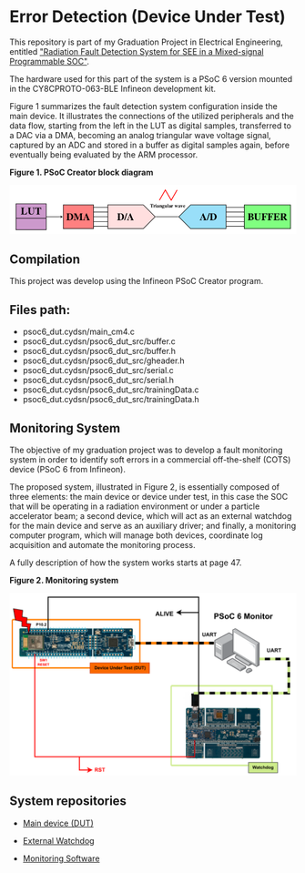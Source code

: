 # Error Detection (Device Under Test)

This repository is part of my Graduation Project in Electrical Engineering, entitled ["Radiation Fault Detection System for SEE in a Mixed-signal Programmable SOC"](https://github.com/eduardofabbris/psoc_monitor/blob/main/doc/graduation_thesis.pdf).

The hardware used for this part of the system is a PSoC 6 version mounted in the CY8CPROTO-063-BLE Infineon development kit.

Figure 1 summarizes the fault detection system configuration inside the main device.
It illustrates the connections of the utilized peripherals and the data flow, starting from the left
in the LUT as digital samples, transferred to a DAC via a DMA, becoming an analog triangular
wave voltage signal, captured by an ADC and stored in a buffer as digital samples again, before
eventually being evaluated by the ARM processor.

**Figure 1. PSoC Creator block diagram**

![Detection system](imgs/detection_scheme.png)

## Compilation

This project was develop using the Infineon PSoC Creator program.

## Files path:
* psoc6\_dut.cydsn/main\_cm4.c
* psoc6\_dut.cydsn/psoc6\_dut\_src/buffer.c
* psoc6\_dut.cydsn/psoc6\_dut\_src/buffer.h
* psoc6\_dut.cydsn/psoc6\_dut\_src/gheader.h
* psoc6\_dut.cydsn/psoc6\_dut\_src/serial.c
* psoc6\_dut.cydsn/psoc6\_dut\_src/serial.h
* psoc6\_dut.cydsn/psoc6\_dut\_src/trainingData.c
* psoc6\_dut.cydsn/psoc6\_dut\_src/trainingData.h

## Monitoring System

The objective of my graduation project was to develop a fault monitoring system
in order to identify soft errors in a commercial off-the-shelf (COTS) device (PSoC 6 from Infineon).

The proposed system, illustrated in Figure 2, is essentially composed of three elements: the main device or
device under test, in this case the SOC that will be operating in a radiation environment or under
a particle accelerator beam; a second device, which will act as an external watchdog for the main
device and serve as an auxiliary driver; and finally, a monitoring computer program, which will
manage both devices, coordinate log acquisition and automate the monitoring process.

A fully description of how the system works starts at page 47.

**Figure 2. Monitoring system**

![Monitoring system Menu](imgs/monitoring_system.png)

## System repositories

* [Main device (DUT)](https://github.com/eduardofabbris/error_detection)

* [External Watchdog](https://github.com/eduardofabbris/external_watchdog)

* [Monitoring Software](https://github.com/eduardofabbris/psoc_monitor)
